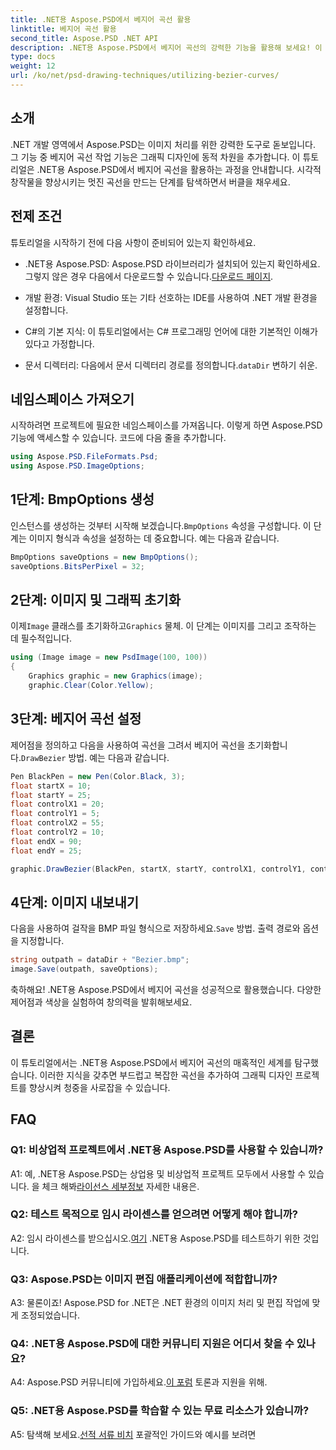 ```yaml
---
title: .NET용 Aspose.PSD에서 베지어 곡선 활용
linktitle: 베지어 곡선 활용
second_title: Aspose.PSD .NET API
description: .NET용 Aspose.PSD에서 베지어 곡선의 강력한 기능을 활용해 보세요! 이 튜토리얼을 통해 단계별로 알아보세요. 지금 그래픽 디자인 게임을 한 단계 더 발전시켜 보세요.
type: docs
weight: 12
url: /ko/net/psd-drawing-techniques/utilizing-bezier-curves/
---
```

## 소개

.NET 개발 영역에서 Aspose.PSD는 이미지 처리를 위한 강력한 도구로 돋보입니다. 그 기능 중 베지어 곡선 작업 기능은 그래픽 디자인에 동적 차원을 추가합니다. 이 튜토리얼은 .NET용 Aspose.PSD에서 베지어 곡선을 활용하는 과정을 안내합니다. 시각적 창작물을 향상시키는 멋진 곡선을 만드는 단계를 탐색하면서 버클을 채우세요.

## 전제 조건

튜토리얼을 시작하기 전에 다음 사항이 준비되어 있는지 확인하세요.

-  .NET용 Aspose.PSD: Aspose.PSD 라이브러리가 설치되어 있는지 확인하세요. 그렇지 않은 경우 다음에서 다운로드할 수 있습니다.[다운로드 페이지](https://releases.aspose.com/psd/net/).

- 개발 환경: Visual Studio 또는 기타 선호하는 IDE를 사용하여 .NET 개발 환경을 설정합니다.

- C#의 기본 지식: 이 튜토리얼에서는 C# 프로그래밍 언어에 대한 기본적인 이해가 있다고 가정합니다.

- 문서 디렉터리: 다음에서 문서 디렉터리 경로를 정의합니다.`dataDir` 변하기 쉬운.

## 네임스페이스 가져오기

시작하려면 프로젝트에 필요한 네임스페이스를 가져옵니다. 이렇게 하면 Aspose.PSD 기능에 액세스할 수 있습니다. 코드에 다음 줄을 추가합니다.

```csharp
using Aspose.PSD.FileFormats.Psd;
using Aspose.PSD.ImageOptions;
```

## 1단계: BmpOptions 생성

 인스턴스를 생성하는 것부터 시작해 보겠습니다.`BmpOptions` 속성을 구성합니다. 이 단계는 이미지 형식과 속성을 설정하는 데 중요합니다. 예는 다음과 같습니다.

```csharp
BmpOptions saveOptions = new BmpOptions();
saveOptions.BitsPerPixel = 32;
```

## 2단계: 이미지 및 그래픽 초기화

 이제`Image` 클래스를 초기화하고`Graphics` 물체. 이 단계는 이미지를 그리고 조작하는 데 필수적입니다.

```csharp
using (Image image = new PsdImage(100, 100))
{
    Graphics graphic = new Graphics(image);
    graphic.Clear(Color.Yellow);
```

## 3단계: 베지어 곡선 설정

 제어점을 정의하고 다음을 사용하여 곡선을 그려서 베지어 곡선을 초기화합니다.`DrawBezier` 방법. 예는 다음과 같습니다.

```csharp
Pen BlackPen = new Pen(Color.Black, 3);
float startX = 10;
float startY = 25;
float controlX1 = 20;
float controlY1 = 5;
float controlX2 = 55;
float controlY2 = 10;
float endX = 90;
float endY = 25;

graphic.DrawBezier(BlackPen, startX, startY, controlX1, controlY1, controlX2, controlY2, endX, endY);
```

## 4단계: 이미지 내보내기

 다음을 사용하여 걸작을 BMP 파일 형식으로 저장하세요.`Save` 방법. 출력 경로와 옵션을 지정합니다.

```csharp
string outpath = dataDir + "Bezier.bmp";
image.Save(outpath, saveOptions);
```

축하해요! .NET용 Aspose.PSD에서 베지어 곡선을 성공적으로 활용했습니다. 다양한 제어점과 색상을 실험하여 창의력을 발휘해보세요.

## 결론

이 튜토리얼에서는 .NET용 Aspose.PSD에서 베지어 곡선의 매혹적인 세계를 탐구했습니다. 이러한 지식을 갖추면 부드럽고 복잡한 곡선을 추가하여 그래픽 디자인 프로젝트를 향상시켜 청중을 사로잡을 수 있습니다.

## FAQ

### Q1: 비상업적 프로젝트에서 .NET용 Aspose.PSD를 사용할 수 있습니까?

 A1: 예, .NET용 Aspose.PSD는 상업용 및 비상업적 프로젝트 모두에서 사용할 수 있습니다. 을 체크 해봐[라이선스 세부정보](https://purchase.aspose.com/buy) 자세한 내용은.

### Q2: 테스트 목적으로 임시 라이센스를 얻으려면 어떻게 해야 합니까?

 A2: 임시 라이센스를 받으십시오.[여기](https://purchase.aspose.com/temporary-license/) .NET용 Aspose.PSD를 테스트하기 위한 것입니다.

### Q3: Aspose.PSD는 이미지 편집 애플리케이션에 적합합니까?

A3: 물론이죠! Aspose.PSD for .NET은 .NET 환경의 이미지 처리 및 편집 작업에 맞게 조정되었습니다.

### Q4: .NET용 Aspose.PSD에 대한 커뮤니티 지원은 어디서 찾을 수 있나요?

 A4: Aspose.PSD 커뮤니티에 가입하세요.[이 포럼](https://forum.aspose.com/c/psd/34) 토론과 지원을 위해.

### Q5: .NET용 Aspose.PSD를 학습할 수 있는 무료 리소스가 있습니까?

 A5: 탐색해 보세요.[선적 서류 비치](https://reference.aspose.com/psd/net/) 포괄적인 가이드와 예시를 보려면